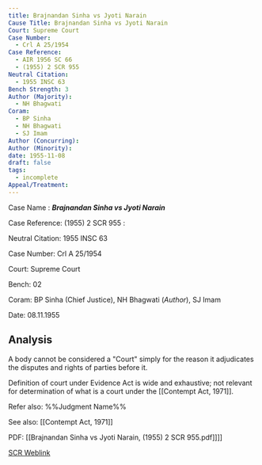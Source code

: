 ```yaml
---
title: Brajnandan Sinha vs Jyoti Narain
Cause Title: Brajnandan Sinha vs Jyoti Narain
Court: Supreme Court
Case Number:
  - Crl A 25/1954
Case Reference:
  - AIR 1956 SC 66
  - (1955) 2 SCR 955
Neutral Citation:
  - 1955 INSC 63
Bench Strength: 3
Author (Majority):
  - NH Bhagwati
Coram:
  - BP Sinha
  - NH Bhagwati
  - SJ Imam
Author (Concurring): 
Author (Minority): 
date: 1955-11-08
draft: false
tags:
  - incomplete
Appeal/Treatment:
---
```

Case Name : ***Brajnandan Sinha vs Jyoti Narain***
 
Case Reference: (1955) 2 SCR 955 :  

Neutral Citation: 1955 INSC 63

Case Number: Crl A 25/1954

Court: Supreme Court

Bench: 02

Coram: BP Sinha (Chief Justice), NH Bhagwati (*Author*), SJ Imam

Date: 08.11.1955

## Analysis 

A body cannot be considered a "Court" simply for the reason it adjudicates the disputes and rights of parties before it.

Definition of court under Evidence Act is wide and exhaustive; not relevant for determination of what is a court under the [[Contempt Act, 1971]].


Refer also: %%Judgment Name%%

See also: [[Contempt Act, 1971]]

PDF:
[[Brajnandan Sinha vs Jyoti Narain, (1955) 2 SCR 955.pdf]]]]

[SCR Weblink](https://digiscr.sci.gov.in/view_judgment?id=MTQ4Mw==)